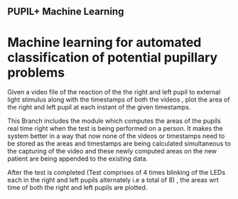 ## PUPIL+ Machine Learning
# Machine learning for automated classification of potential pupillary problems
 
  Given a video file of the reaction of the the right and left pupil to external light stimulus along with the timestamps of both the videos , plot the area of the right and left pupil at each instant of the given timestamps.
 
 This Branch includes the module which computes the areas of the pupils real time right when the test is being performed on a person. It makes the system better in a way that now none of the videos or timestamps need to be stored as the areas and timestamps are being calculated simultaneous to the capturing of the video and these newly computed areas on the new patient are being appended to the existing data.

 After the test is completed (Test comprises of 4 times blinking of the LEDs each in the right and left pupils alternately i.e a total of 8) , the areas wrt time of both the right and left pupils are plotted. 

